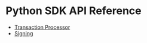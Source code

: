 # Python SDK API Reference

-   [Transaction
    Processor](https://sawtooth.hyperledger.org/docs/sdk-python/nightly/master/sdks/python_sdk/processor.html)
-   [Signing](https://sawtooth.hyperledger.org/docs/sdk-python/nightly/master/sdks/python_sdk/sawtooth_signing.html)

<!--
  Licensed under Creative Commons Attribution 4.0 International License
  https://creativecommons.org/licenses/by/4.0/
-->
